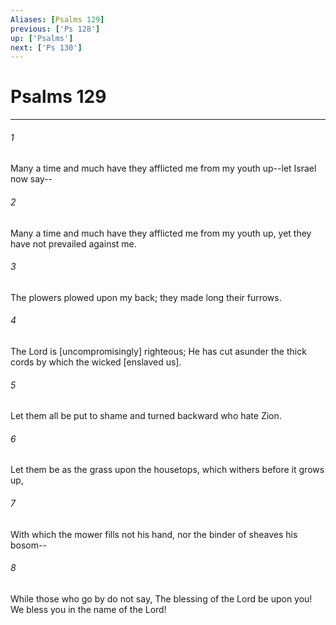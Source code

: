 ```yaml
---
Aliases: [Psalms 129]
previous: ['Ps 128']
up: ['Psalms']
next: ['Ps 130']
---
```

# Psalms 129

***














###### 1 






Many a time and much have they afflicted me from my youth up--let Israel now say-- 













###### 2 






Many a time and much have they afflicted me from my youth up, yet they have not prevailed against me. 













###### 3 






The plowers plowed upon my back; they made long their furrows. 













###### 4 






The Lord is [uncompromisingly] righteous; He has cut asunder the thick cords by which the wicked [enslaved us]. 













###### 5 






Let them all be put to shame and turned backward who hate Zion. 













###### 6 






Let them be as the grass upon the housetops, which withers before it grows up, 













###### 7 






With which the mower fills not his hand, nor the binder of sheaves his bosom-- 













###### 8 






While those who go by do not say, The blessing of the Lord be upon you! We bless you in the name of the Lord!
